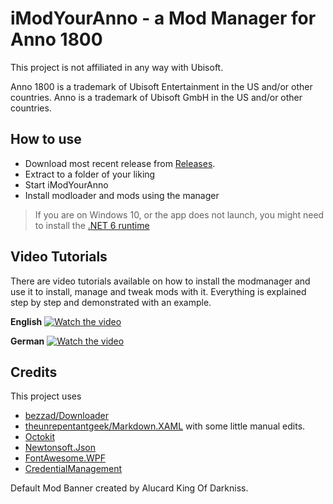 # iModYourAnno - a Mod Manager for Anno 1800

This project is not affiliated in any way with Ubisoft.

Anno 1800 is a trademark of Ubisoft Entertainment in the US and/or other countries.
Anno is a trademark of Ubisoft GmbH in the US and/or other countries.

## How to use

- Download most recent release from [Releases](https://github.com/anno-mods/iModYourAnno/releases).
- Extract to a folder of your liking
- Start iModYourAnno
- Install modloader and mods using the manager

> If you are on Windows 10, or the app does not launch, you might need to install the [.NET 6 runtime](https://dotnet.microsoft.com/en-us/download/dotnet/6.0/runtime)

## Video Tutorials
There are video tutorials available on how to install the modmanager and use it to install, manage and tweak mods with it. Everything is explained step by step and demonstrated with an example.

**English** 
[![Watch the video](https://prnt.sc/k6PmJU3jW8fH)](https://youtu.be/5wnJ0LDQJK4)

**German**
[![Watch the video](https://prnt.sc/uRoUeLTBHC5t)](https://youtu.be/h0y0gn_m-Es)


## Credits
 
This project uses 

- [bezzad/Downloader](https://github.com/bezzad/Downloader)
- [theunrepentantgeek/Markdown.XAML](https://github.com/theunrepentantgeek/Markdown.XAML) with some little manual edits.
- [Octokit](https://github.com/octokit/octokit.net)
- [Newtonsoft.Json](https://www.newtonsoft.com/json)
- [FontAwesome.WPF](https://github.com/charri/Font-Awesome-WPF)
- [CredentialManagement](https://github.com/ilyalozovyy/credentialmanagement)

Default Mod Banner created by Alucard King Of Darkniss.
